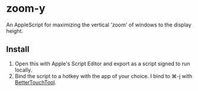 # zoom-y

An AppleScript for maximizing the vertical 'zoom' of windows to the display height.

## Install
1. Open this with Apple's Script Editor and export as a script signed to run locally.
1. Bind the script to a hotkey with the app of your choice. I bind to ⌘-j with [BetterTouchTool](https://folivora.ai/).
